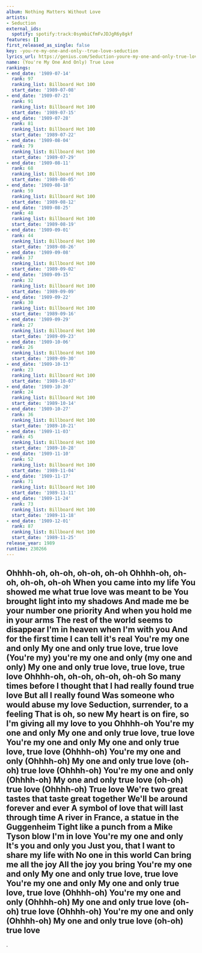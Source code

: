 ```yaml
---
album: Nothing Matters Without Love
artists:
- Seduction
external_ids:
  spotify: spotify:track:0symbiCfmFvJDJgR6y8gkf
features: []
first_released_as_single: false
key: -you-re-my-one-and-only--true-love-seduction
lyrics_url: https://genius.com/Seduction-youre-my-one-and-only-true-love-lyrics
name: (You're My One And Only) True Love
rankings:
- end_date: '1989-07-14'
  rank: 97
  ranking_list: Billboard Hot 100
  start_date: '1989-07-08'
- end_date: '1989-07-21'
  rank: 91
  ranking_list: Billboard Hot 100
  start_date: '1989-07-15'
- end_date: '1989-07-28'
  rank: 81
  ranking_list: Billboard Hot 100
  start_date: '1989-07-22'
- end_date: '1989-08-04'
  rank: 79
  ranking_list: Billboard Hot 100
  start_date: '1989-07-29'
- end_date: '1989-08-11'
  rank: 68
  ranking_list: Billboard Hot 100
  start_date: '1989-08-05'
- end_date: '1989-08-18'
  rank: 59
  ranking_list: Billboard Hot 100
  start_date: '1989-08-12'
- end_date: '1989-08-25'
  rank: 48
  ranking_list: Billboard Hot 100
  start_date: '1989-08-19'
- end_date: '1989-09-01'
  rank: 44
  ranking_list: Billboard Hot 100
  start_date: '1989-08-26'
- end_date: '1989-09-08'
  rank: 37
  ranking_list: Billboard Hot 100
  start_date: '1989-09-02'
- end_date: '1989-09-15'
  rank: 32
  ranking_list: Billboard Hot 100
  start_date: '1989-09-09'
- end_date: '1989-09-22'
  rank: 30
  ranking_list: Billboard Hot 100
  start_date: '1989-09-16'
- end_date: '1989-09-29'
  rank: 27
  ranking_list: Billboard Hot 100
  start_date: '1989-09-23'
- end_date: '1989-10-06'
  rank: 26
  ranking_list: Billboard Hot 100
  start_date: '1989-09-30'
- end_date: '1989-10-13'
  rank: 23
  ranking_list: Billboard Hot 100
  start_date: '1989-10-07'
- end_date: '1989-10-20'
  rank: 24
  ranking_list: Billboard Hot 100
  start_date: '1989-10-14'
- end_date: '1989-10-27'
  rank: 36
  ranking_list: Billboard Hot 100
  start_date: '1989-10-21'
- end_date: '1989-11-03'
  rank: 45
  ranking_list: Billboard Hot 100
  start_date: '1989-10-28'
- end_date: '1989-11-10'
  rank: 52
  ranking_list: Billboard Hot 100
  start_date: '1989-11-04'
- end_date: '1989-11-17'
  rank: 71
  ranking_list: Billboard Hot 100
  start_date: '1989-11-11'
- end_date: '1989-11-24'
  rank: 73
  ranking_list: Billboard Hot 100
  start_date: '1989-11-18'
- end_date: '1989-12-01'
  rank: 87
  ranking_list: Billboard Hot 100
  start_date: '1989-11-25'
release_year: 1989
runtime: 230266
---
```

Ohhhh-oh, oh-oh, oh-oh, oh-oh
Ohhhh-oh, oh-oh, oh-oh, oh-oh
When you came into my life
You showed me what true love was meant to be
You brought light into my shadows
And made me be your number one priority
And when you hold me in your arms
The rest of the world seems to disappear
I'm in heaven when I'm with you
And for the first time I can tell it's real
You're my one and only
My one and only true love, true love
(You're my) you're my one and only (my one and only)
My one and only true love, true love, true love
Ohhhh-oh, oh-oh, oh-oh, oh-oh
So many times before
I thought that I had really found true love
But all I really found
Was someone who would abuse my love
Seduction, surrender, to a feeling
That is oh, so new
My heart is on fire, so I'm giving all my love to you
Ohhhh-oh
You're my one and only
My one and only true love, true love
You're my one and only
My one and only true love, true love
(Ohhhh-oh) You're my one and only
(Ohhhh-oh) My one and only true love (oh-oh) true love
(Ohhhh-oh) You're my one and only
(Ohhhh-oh) My one and only true love (oh-oh) true love
(Ohhhh-oh) True love
We're two great tastes that taste great together
We'll be around forever and ever
A symbol of love that will last through time
A river in France, a statue in the Guggenheim
Tight like a punch from a Mike Tyson blow
I'm in love
You're my one and only
It's you and only you
Just you, that I want to share my life with
No one in this world
Can bring me all the joy
All the joy you bring
You're my one and only
My one and only true love, true love
You're my one and only
My one and only true love, true love
(Ohhhh-oh) You're my one and only
(Ohhhh-oh) My one and only true love (oh-oh) true love
(Ohhhh-oh) You're my one and only
(Ohhhh-oh) My one and only true love (oh-oh) true love
---
.
